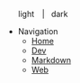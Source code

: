 <ul class="demo-theme-preview">
  <a data-theme="vue" onClick="setTheme('vue')">light</a> 
  | &nbsp;
  <a data-theme="dark" onClick="setTheme('dark')">dark</a>
</ul>

* Navigation
  * [Home](/)
  * [Dev](/dev/)
  * [Markdown](/markdown/)
  * [Web](/web/)


<style>
  .demo-theme-preview a {
    padding-right: 10px;
  }

  .demo-theme-preview a:hover {
    cursor: pointer;
    text-decoration: none;
  }
</style>

